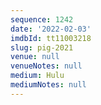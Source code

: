 ```yaml
---
sequence: 1242
date: '2022-02-03'
imdbId: tt11003218
slug: pig-2021
venue: null
venueNotes: null
medium: Hulu
mediumNotes: null
---
```


